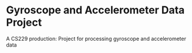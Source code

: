 Gyroscope and Accelerometer Data Project
===

A CS229 production: Project for processing gyroscope and accelerometer data
